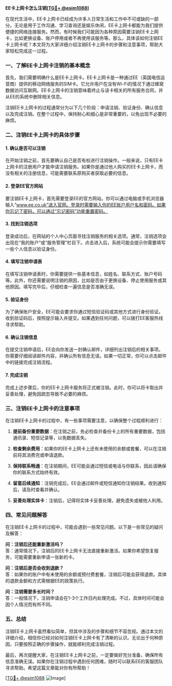 **EE卡上网卡怎么注销[[TG💪+ @esim1088](https://t.me/s/esim1088)]**

在现代生活中，EE卡上网卡已经成为许多人日常生活和工作中不可或缺的一部分。无论是用于工作沟通、学习查询还是娱乐休闲，EE卡上网卡都能为我们提供便捷的网络连接服务。然而，有时候我们可能因为各种原因需要注销EE卡上网卡，比如更换设备、账户停用或者不再使用该服务等。那么，具体该如何注销EE卡上网卡呢？本文将为大家详细介绍注销EE卡上网卡的步骤和注意事项，帮助大家轻松完成这一过程。

### **一、了解EE卡上网卡注销的基本概念**

首先，我们需要明确什么是EE卡上网卡。EE卡上网卡是一种通过EE（英国电信运营商）提供的移动网络服务的SIM卡。它允许用户在没有Wi-Fi的情况下通过蜂窝数据访问互联网。EE卡上网卡的注销意味着终止与该卡相关的所有服务合同，并从EE的系统中删除相关信息。

注销EE卡上网卡的过程通常分为以下几个阶段：申请注销、验证身份、确认信息以及完成注销。在整个过程中，保持耐心和细心是非常重要的，以免出现不必要的麻烦。

### **二、注销EE卡上网卡的具体步骤**

#### **1. 确认是否可以注销**
在开始注销之前，首先要确认自己是否有权进行注销操作。一般来说，只有EE卡上网卡的注册用户才能申请注销服务。如果你是通过他人购买的EE卡上网卡，而没有相关的注册信息，可能需要联系原购买者获取必要的信息。

#### **2. 登录EE官方网站**
要注销EE卡上网卡，首先需要登录EE的官方网站。你可以通过电脑或手机浏览器输入“www.ee.co.uk”进入官网。登录时需要输入你的EE账户用户名和密码。如果你忘记了密码，可以通过“忘记密码”功能重置密码。

#### **3. 找到注销选项**
登录成功后，在网站的个人中心页面寻找注销服务的相关选项。通常，注销选项会出现在“我的账户”或“服务管理”栏目下。点击进入后，系统可能会提示你需要填写一些个人信息以验证身份。

#### **4. 填写注销申请表**
在填写注销申请表时，你需要提供一些基本信息，如姓名、联系方式、账户号码等。此外，你还需要说明注销的原因，比如是否由于更换设备、停止使用服务或其他原因。填写完毕后，仔细检查一遍信息是否准确无误。

#### **5. 验证身份**
为了确保账户安全，EE可能会要求你通过短信验证码或其他方式进行身份验证。收到验证码后，按照提示输入并提交。如果遇到任何问题，可以拨打EE客服热线寻求帮助。

#### **6. 确认注销信息**
在提交注销申请后，EE会向你发送一封确认邮件，详细列出注销后的相关事项。你需要仔细阅读邮件内容，并确认所有信息无误。如果一切正常，你可以点击邮件中的链接完成注销流程。

#### **7. 完成注销**
完成上述步骤后，你的EE卡上网卡服务将正式被注销。此时，你可以将卡取出并妥善处理，避免因疏忽导致不必要的麻烦。

### **三、注销EE卡上网卡的注意事项**

在注销EE卡上网卡的过程中，有一些事项需要注意，以确保整个过程顺利进行：

1. **提前备份重要数据**：在注销之前，务必检查并备份卡上的所有重要数据，包括通讯录、短信记录等，以免数据丢失。
   
2. **检查剩余费用**：如果你的EE卡上网卡上还有未使用的余额或套餐，可以在注销前将其消费完或申请退款。

3. **保持联系畅通**：在注销期间，EE可能会通过短信或电话与你联系，因此请确保你的联系方式始终有效。

4. **留意后续通知**：注销完成后，EE会通过邮件或短信通知你注销结果。收到通知后，请及时查看并确认。

5. **妥善处理实体卡**：注销后，记得将实体卡妥善处理，避免遗失或被他人利用。

### **四、常见问题解答**

在注销EE卡上网卡的过程中，可能会遇到一些常见问题。以下是一些常见的疑问及解答：

**问：注销后还能重新激活吗？**  
答：通常情况下，注销后的EE卡上网卡无法直接重新激活。如果你希望恢复服务，可能需要重新申请一张新的卡。

**问：注销后是否会收到退款？**  
答：如果你的账户中有未使用的余额或预付费套餐，注销后可能会获得退款。具体的退款金额和方式需根据EE的政策执行。

**问：注销需要多长时间？**  
答：一般情况下，注销申请会在1-3个工作日内处理完成。不过，具体时间可能会因个人情况而有所不同。

### **五、总结**

注销EE卡上网卡虽然看似简单，但其中涉及的步骤和细节不容忽视。通过本文的详细介绍，相信你已经对如何注销EE卡上网卡有了清晰的认识。无论出于何种原因，只要按照正确的步骤操作，就能顺利完成注销过程。

最后，再次提醒大家，在注销EE卡上网卡之前，一定要做好充分准备，确保所有信息准确无误。如果你在注销过程中遇到任何困难，随时可以联系EE的客服团队寻求帮助。希望这篇文章能对你有所帮助！

[[TG💪+ @esim1088](https://t.me/s/esim1088) ![Image](https://i.postimg.cc/4NQfJmqS/Snipaste-2025-05-13-00-14-12.png)]